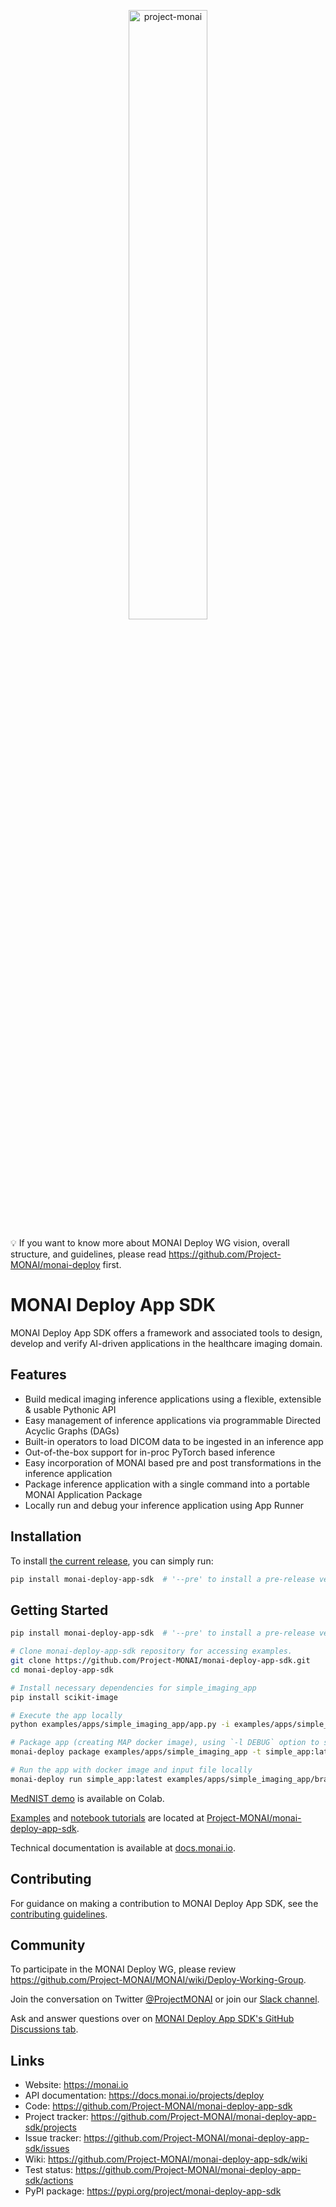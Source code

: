 <p align="center">
<img src="https://raw.githubusercontent.com/Project-MONAI/MONAI/dev/docs/images/MONAI-logo-color.png" width="50%" alt='project-monai'>
</p>

💡 If you want to know more about MONAI Deploy WG vision, overall structure, and guidelines, please read <https://github.com/Project-MONAI/monai-deploy> first.

# MONAI Deploy App SDK

MONAI Deploy App SDK offers a framework and associated tools to design, develop and verify AI-driven applications in the healthcare imaging domain.

## Features

- Build medical imaging inference applications using a flexible, extensible & usable Pythonic API
- Easy management of inference applications via programmable Directed Acyclic Graphs (DAGs)
- Built-in operators to load DICOM data to be ingested in an inference app
- Out-of-the-box support for in-proc PyTorch based inference
- Easy incorporation of MONAI based pre and post transformations in the inference application
- Package inference application with a single command into a portable MONAI Application Package
- Locally run and debug your inference application using App Runner

## Installation

To install [the current release](https://pypi.org/project/monai-deploy-app-sdk/), you can simply run:

```bash
pip install monai-deploy-app-sdk  # '--pre' to install a pre-release version.
```

## Getting Started

```bash
pip install monai-deploy-app-sdk  # '--pre' to install a pre-release version.

# Clone monai-deploy-app-sdk repository for accessing examples.
git clone https://github.com/Project-MONAI/monai-deploy-app-sdk.git
cd monai-deploy-app-sdk

# Install necessary dependencies for simple_imaging_app
pip install scikit-image

# Execute the app locally
python examples/apps/simple_imaging_app/app.py -i examples/apps/simple_imaging_app/brain_mr_input.jpg -o output

# Package app (creating MAP docker image), using `-l DEBUG` option to see progress.
monai-deploy package examples/apps/simple_imaging_app -t simple_app:latest -l DEBUG

# Run the app with docker image and input file locally
monai-deploy run simple_app:latest examples/apps/simple_imaging_app/brain_mr_input.jpg output
```

[MedNIST demo](TBD) is available on Colab.

[Examples](https://github.com/Project-MONAI/monai-deploy-app-sdk/tree/main/examples) and [notebook tutorials](https://github.com/Project-MONAI/monai-deploy-app-sdk/tree/main/notebooks) are located at [Project-MONAI/monai-deploy-app-sdk](https://github.com/Project-MONAI/monai-deploy-app-sdk).

Technical documentation is available at [docs.monai.io](https://docs.monai.io).

## Contributing

For guidance on making a contribution to MONAI Deploy App SDK, see the [contributing guidelines](https://github.com/Project-MONAI/monai-deploy-app-sdk/blob/main/CONTRIBUTING.md).

## Community

To participate in the MONAI Deploy WG, please review <https://github.com/Project-MONAI/MONAI/wiki/Deploy-Working-Group>.

Join the conversation on Twitter [@ProjectMONAI](https://twitter.com/ProjectMONAI) or join our [Slack channel](https://forms.gle/QTxJq3hFictp31UM9).

Ask and answer questions over on [MONAI Deploy App SDK's GitHub Discussions tab](https://github.com/Project-MONAI/monai-deploy-app-sdk/discussions).

## Links

- Website: <https://monai.io>
- API documentation: <https://docs.monai.io/projects/deploy>
- Code: <https://github.com/Project-MONAI/monai-deploy-app-sdk>
- Project tracker: <https://github.com/Project-MONAI/monai-deploy-app-sdk/projects>
- Issue tracker: <https://github.com/Project-MONAI/monai-deploy-app-sdk/issues>
- Wiki: <https://github.com/Project-MONAI/monai-deploy-app-sdk/wiki>
- Test status: <https://github.com/Project-MONAI/monai-deploy-app-sdk/actions>
- PyPI package: <https://pypi.org/project/monai-deploy-app-sdk>
<!-- - Docker Hub: <https://hub.docker.com/r/projectmonai/monai-deploy-app-sdk> -->
